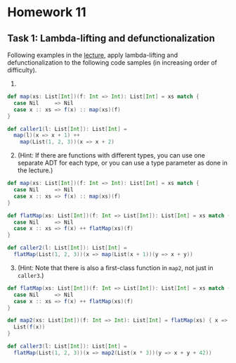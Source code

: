 # Homework 11

## Task 1: Lambda-lifting and defunctionalization

Following examples in the [lecture](https://ps-tuebingen-courses.github.io/pl1-lecture-notes/24-defunctionalization/defunctionalization.html),
apply lambda-lifting and defunctionalization to the following code samples (in increasing order of difficulty).

1.

```scala
def map(xs: List[Int])(f: Int => Int): List[Int] = xs match {
  case Nil     => Nil
  case x :: xs => f(x) :: map(xs)(f)
}

def caller1(l: List[Int]): List[Int] =
  map(l)(x => x + 1) ++
    map(List(1, 2, 3))(x => x + 2)
```

2. (Hint: If there are functions with different types, you can use one separate
    ADT for each type, or you can use a type parameter as done in the lecture.)

```scala
def map(xs: List[Int])(f: Int => Int): List[Int] = xs match {
  case Nil     => Nil
  case x :: xs => f(x) :: map(xs)(f)
}

def flatMap(xs: List[Int])(f: Int => List[Int]): List[Int] = xs match {
  case Nil     => Nil
  case x :: xs => f(x) ++ flatMap(xs)(f)
}

def caller2(l: List[Int]): List[Int] =
  flatMap(List(1, 2, 3))(x => map(List(x + 1))(y => x + y))
```

3. (Hint: Note that there is also a first-class function in `map2`, not just in `caller3`.)

```scala
def flatMap(xs: List[Int])(f: Int => List[Int]): List[Int] = xs match {
  case Nil     => Nil
  case x :: xs => f(x) ++ flatMap(xs)(f)
}

def map2(xs: List[Int])(f: Int => Int): List[Int] = flatMap(xs) { x =>
  List(f(x))
}

def caller3(l: List[Int]): List[Int] =
  flatMap(List(1, 2, 3))(x => map2(List(x * 3))(y => x + y + 42))
```
